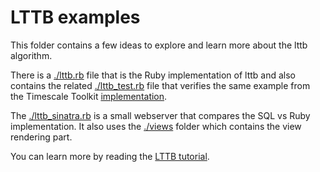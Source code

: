 # LTTB examples

This folder contains a few ideas to explore and learn more about the lttb algorithm.

There is a [./lttb.rb](./lttb.rb) file that is the Ruby implementation of lttb
and also contains the related [./lttb_test.rb](./lttb_test.rb) file that
verifies the same example from the Timescale Toolkit [implementation](https://github.com/timescale/timescaledb-toolkit/blob/6ee2ea1e8ff64bab10b90bdf4cd4b0f7ed763934/extension/src/lttb.rs#L512-L530).

The [./lttb_sinatra.rb](./lttb_sinatra.rb) is a small webserver that compares
the SQL vs Ruby implementation. It also uses the [./views](./views) folder which
contains the view rendering part.

You can learn more by reading the [LTTB tutorial](https://timescale.github.io/timescaledb-ruby/toolkit_lttb_tutorial/).


